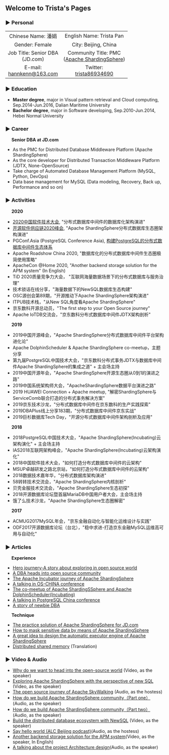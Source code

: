 ## Welcome to Trista's Pages

### ▶ Personal

|                                |                           |
| :-----------------------------: | :------------------------: |
| Chinese Name: 潘娟              | English Name: Trista Pan   |
| Gender: Female                 | City: Beijing, China       | 
| Job Title: Senior DBA<br>(JD.com) | Community Title: PMC<br>([Apache ShardingSphere](https://github.com/apache/shardingsphere)) |
| E-mail:<br><a href="mailto:hannkenn@163.com">hannkenn@163.com</a> | Twitter:<br>[trista86934690](https://twitter.com/trista86934690) |

### ▶ Education

- **Master degree**, major in Visual pattern retrieval and Cloud computing, Sep.2014-Jun.2016, Dalian Maritime University
- **Bachelor degree**, major in Software developing, Sep.2010-Jun.2014, Hebei Normal University

### ▶ Career

&nbsp;&nbsp;&nbsp;&nbsp; **Senior DBA at JD.com**
- As the PMC for Distributed Database Middleware Platform (Apache ShardingSphere) 
- As the core developer for Distributed Transaction Middleware Platform (JDTX, None-OpenSource)
- Take charge of Automated Database Management Platform (MySQL, Python, DevOps)
- Data base management for MySQL (Data modeling, Recovery, Back up, Performance and so on)

### ▶ Activities
&nbsp;&nbsp;&nbsp;&nbsp; **2020**
- [2020中国软件技术大会](http://www.softcon.cn), "分布式数据库中间件的数据库化架构演进"
- [开源软件供应链2020峰会](https://isrc.iscas.ac.cn/summer2020/#/summitmeeting), "Apache ShardingSphere分布式数据库生态圈架构演进"
- PGConf.Asia (PostgreSQL Conference Asia), [构建PostgreSQL的分布式数据库中间件生态体系](https://mp.weixin.qq.com/s/7RpKbWPytzMH9VSgjxxCoA)
- Apache Roadshow China 2020, "数据库化的分布式数据库中间件生态圈极简使用策略"
- ApacheCon @Home 2020, "Another backend storage solution for the APM system" (In English)
- TiD 2020质量竞争力大会， "互联网海量数据场景下的分布式数据库与服务治理"
- 技术锁话在线分享，"海量数据下的NewSQL数据库生态构建"
- OSC源创会第89期，"开源推动下Apache ShardingSphere架构演进"
- ITPUB技术栈，"从New SQL角度看Apache ShardingSphere"
- 京东数科开源总动员，"The first step to your Open Source journey"
- Apache IoTDB交流会，"京东数科分布式数据库中间件JDTX架构剖析"

&nbsp;&nbsp;&nbsp;&nbsp; **2019**
- 2019中国开源峰会，"Apache ShardingSphere分布式数据库中间件平台架构进化论"
- Apache DolphinScheduler & Apache ShardingSphere co-meetup，主题分享
- 第九届PostgreSQL中国技术大会，"京东数科分布式事务JDTX与数据库中间件Apache ShardingSphere的集成之道" + 主会场主持
- 2019中国开源年会，"Apache ShardingSphere开源生态圈从0到1的演进之路"
- 2019中国系统架构师大会，"ApacheShardingSphere数据平台演进之路"
- 2019 HUAWEI Connection + Apache meetup, "解密ShardingSphere与ServiceComb联合打造的分布式事务解决方案"
- 2019京东技术沙龙，"分布式数据库中间件在京东数科的生产实践探索"
- 2019DBAPlus线上分享183期，"分布式数据库中间件京东实战"
- 2019巨杉数据库Tech Day，"开源分布式数据库中间件架构剖析及应用"

&nbsp;&nbsp;&nbsp;&nbsp; **2018**
- 2018PostgreSQL中国技术大会，"Apache ShardingSphere(Incubating)云架构演化" + 主会场主持
- IAS2018互联网架构峰会，"Apache ShardingSphere(Incubating)云架构演化"
- 2018中国软件技术大会，"如何打造分布式数据库中间件的云架构"
- MSUP卓越研发之路北京站，"如何打造分布式数据库中间件的云架构"
- 2018数据技术嘉年华，"分布式数据库架构演进"
- 58转转技术交流会，"Apache ShardingSphere内核剖析"
- 贝壳金服技术交流会，"Apache ShardingSphere生态初探"
- 2018开源数据库论坛暨首届MariaDB中国用户者大会，主会场主持
- 饿了么技术沙龙，"Apache ShardingSphere生态圈解密"

&nbsp;&nbsp;&nbsp;&nbsp; **2017**
- ACMUG2017MySQL年会，"京东金融自动化与智能化运维设计与实践"
- ODF2017开源数据库论坛（台北），"稳中求进-打造京东金融MySQL运维高可用与自动化"

### ▶ Articles

&nbsp;&nbsp;&nbsp;&nbsp; **Experience**
- [Hero journery-A story about exploring in open source world](https://mp.weixin.qq.com/s/0DpzNxrf_lZktBDv1TnWUg)
- [A DBA heads into open source community](https://mp.weixin.qq.com/s/KRjKlDEHJWcK1-oXf2k_8A)
- [The Apache Incubator journey of Apache ShardingSphere](https://mp.weixin.qq.com/s/0DpzNxrf_lZktBDv1TnWUg)
- [A talking in OS-CHINA conference](https://mp.weixin.qq.com/s/UaFpCMv_UI_QH4RVhJPdew)
- [The co-meetup of Apache ShardingSSphere and Apache DolphinScheduler(Incubating)](https://mp.weixin.qq.com/s/PZ2vOMsyO_SbBBelMsPAFA)
- [A talking in PostgreSQL China conference](https://blog.csdn.net/ShardingSphere/article/details/103360185)
- [A story of newbie DBA](https://mp.weixin.qq.com/s/1akzby9OaFuv3hn-2RFQ8A)

&nbsp;&nbsp;&nbsp;&nbsp; **Technique**
- [The practice solution of Apache ShardingSphere for JD.com](https://www.infoq.cn/article/1QvyzW9W*YuF685kYBkq)
- [How to mask sensitive data by means of Apache ShardingSphere](https://dbaplus.cn/news-159-2704-1.html)
- [A great idea to design the automatic executor engine of Apache ShardingSphere](https://mp.weixin.qq.com/s/hIKZPJDfGfeduW4frwVN_w)
- [Distributed shared memory](https://mp.weixin.qq.com/s/pL_bDesG9eQPkMDPCFfVPQ) (Translation)


### ▶ Video & Audio
- [Why do we want to head into the open-source world](https://b23.tv/tQeLJQ) (Video, as the speaker)
- [Exploring Apache ShardingSphere with the perspective of new SQL](https://b23.tv/My70PT) (Video, as the speaker)
- [The open source journey of Apache SkyWalking](https://mp.weixin.qq.com/s/QPNEPYpeyepGfTc8X6ofJQ) (Audio, as the hostess)
- [How do we build Apache ShardingSphere community（Part one）](https://www.ximalaya.com/keji/37853515/304115934) (Audio, as the speaker)
- [How do we build Apache ShardingSphere community（Part two）](https://www.ximalaya.com/keji/37853515/308619842) (Audio, as the speaker)
- [Build the distributed database ecosystem with NewSQL](https://www.bilibili.com/video/BV19z411e743) (Video, as the speaker)
- [Say hello world (ALC Beijing podcast)](http://xima.tv/mWthIo?_sonic=0)(Audio, as the hostess)
- [Another backend storage solution for the APM system](https://www.youtube.com/watch?v=OazS_3r3NM4&list=PLU2OcwpQkYCwH0supvkpx6uLMDYuaxnbW&index=2)(Video, as the speaker, In English)
- [A talking about the project Architecture design](http://xima.tv/ck62Vv?_sonic=0)(Audio, as the speaker)
